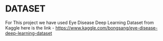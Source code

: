 # DATASET

For This project we have used Eye Disease Deep Learning Dataset from Kaggle here is the link - https://www.kaggle.com/bongsang/eye-disease-deep-learning-dataset

